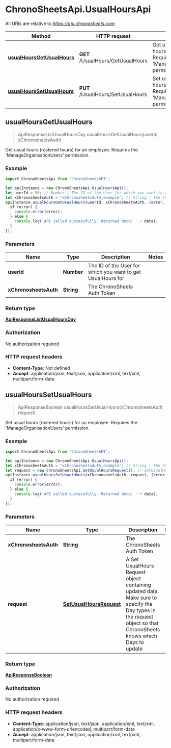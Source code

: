 # ChronoSheetsApi.UsualHoursApi

All URIs are relative to *https://api.chronosheets.com*

Method | HTTP request | Description
------------- | ------------- | -------------
[**usualHoursGetUsualHours**](UsualHoursApi.md#usualHoursGetUsualHours) | **GET** /UsualHours/GetUsualHours | Get usual hours (rostered hours) for an employee.  Requires the &#39;ManageOrganisationUsers&#39; permission.
[**usualHoursSetUsualHours**](UsualHoursApi.md#usualHoursSetUsualHours) | **PUT** /UsualHours/SetUsualHours | Set usual hours (rostered hours) for an employee.  Requires the &#39;ManageOrganisationUsers&#39; permission.



## usualHoursGetUsualHours

> ApiResponseListUsualHoursDay usualHoursGetUsualHours(userId, xChronosheetsAuth)

Get usual hours (rostered hours) for an employee.  Requires the &#39;ManageOrganisationUsers&#39; permission.

### Example

```javascript
import ChronoSheetsApi from 'ChronoSheetsAPI';

let apiInstance = new ChronoSheetsApi.UsualHoursApi();
let userId = 56; // Number | The ID of the User for which you want to get UsualHours for
let xChronosheetsAuth = "xChronosheetsAuth_example"; // String | The ChronoSheets Auth Token
apiInstance.usualHoursGetUsualHours(userId, xChronosheetsAuth, (error, data, response) => {
  if (error) {
    console.error(error);
  } else {
    console.log('API called successfully. Returned data: ' + data);
  }
});
```

### Parameters


Name | Type | Description  | Notes
------------- | ------------- | ------------- | -------------
 **userId** | **Number**| The ID of the User for which you want to get UsualHours for | 
 **xChronosheetsAuth** | **String**| The ChronoSheets Auth Token | 

### Return type

[**ApiResponseListUsualHoursDay**](ApiResponseListUsualHoursDay.md)

### Authorization

No authorization required

### HTTP request headers

- **Content-Type**: Not defined
- **Accept**: application/json, text/json, application/xml, text/xml, multipart/form-data


## usualHoursSetUsualHours

> ApiResponseBoolean usualHoursSetUsualHours(xChronosheetsAuth, request)

Set usual hours (rostered hours) for an employee.  Requires the &#39;ManageOrganisationUsers&#39; permission.

### Example

```javascript
import ChronoSheetsApi from 'ChronoSheetsAPI';

let apiInstance = new ChronoSheetsApi.UsualHoursApi();
let xChronosheetsAuth = "xChronosheetsAuth_example"; // String | The ChronoSheets Auth Token
let request = new ChronoSheetsApi.SetUsualHoursRequest(); // SetUsualHoursRequest | A Set UsualHours Request object containing updated data.  Make sure to specify the Day types in the request object so that ChronoSheets knows which Days to update
apiInstance.usualHoursSetUsualHours(xChronosheetsAuth, request, (error, data, response) => {
  if (error) {
    console.error(error);
  } else {
    console.log('API called successfully. Returned data: ' + data);
  }
});
```

### Parameters


Name | Type | Description  | Notes
------------- | ------------- | ------------- | -------------
 **xChronosheetsAuth** | **String**| The ChronoSheets Auth Token | 
 **request** | [**SetUsualHoursRequest**](SetUsualHoursRequest.md)| A Set UsualHours Request object containing updated data.  Make sure to specify the Day types in the request object so that ChronoSheets knows which Days to update | 

### Return type

[**ApiResponseBoolean**](ApiResponseBoolean.md)

### Authorization

No authorization required

### HTTP request headers

- **Content-Type**: application/json, text/json, application/xml, text/xml, application/x-www-form-urlencoded, multipart/form-data
- **Accept**: application/json, text/json, application/xml, text/xml, multipart/form-data

